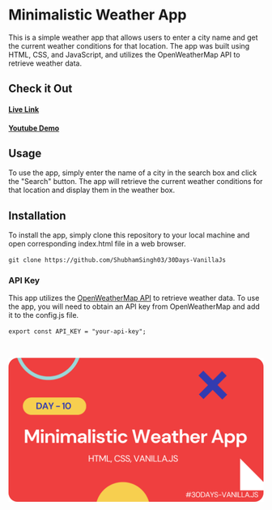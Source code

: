 # Minimalistic Weather App

This is a simple weather app that allows users to enter a city name and get the current weather conditions for that location. The app was built using HTML, CSS, and JavaScript, and utilizes the OpenWeatherMap API to retrieve weather data.

## Check it Out

#### [Live Link](https://mini-weather-webapp.netlify.app/)

#### [Youtube Demo](https://youtu.be/iC4nyAo0gSM)

## Usage

To use the app, simply enter the name of a city in the search box and click the "Search" button. The app will retrieve the current weather conditions for that location and display them in the weather box.

## Installation

To install the app, simply clone this repository to your local machine and open corresponding index.html file in a web browser.

`git clone https://github.com/ShubhamSingh03/30Days-VanillaJs`

### API Key

This app utilizes the [OpenWeatherMap API](https://openweathermap.org/api) to retrieve weather data. To use the app, you will need to obtain an API key from OpenWeatherMap and add it to the config.js file.

`export const API_KEY = "your-api-key";`

<br/>

![Demo-screenshot-1](./assets/img/minimalisticWeatherApp.png)
